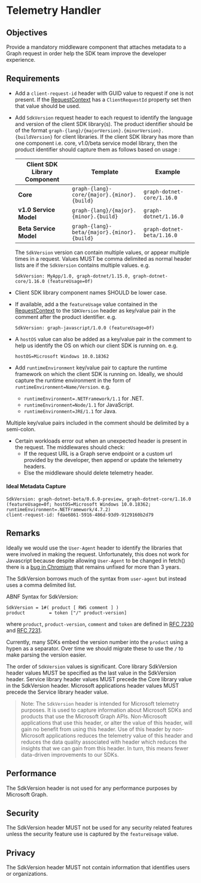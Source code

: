 # Telemetry Handler

## Objectives

Provide a mandatory middleware component that attaches metadata to a Graph request in order help the SDK team improve the developer experience.

## Requirements

- Add a `client-request-id` header with GUID value to request if one is not present.  If the [RequestContext](../middleware/RequestContext.md) has a `ClientRequestId` property set then that value should be used.

- Add `SdkVersion` request header to each request to identify the language and version of the client SDK library(s). The product identifier should be of the format `graph-{lang}/{majorVersion}.{minorVersion}.{buildVersion}` for client libraries. If the client SDK library has more than one component i.e. core, v1.0/beta service model library, then the product identifier should capture them as follows based on usage :

    | Client SDK Library Component | Template | Example |
    | --- | --- | --- |
    | **Core** | `graph-{lang}-core/{major}.{minor}.{build}` | `graph-dotnet-core/1.16.0` |
    | **v1.0 Service Model** | `graph-{lang}/{major}.{minor}.{build}` | `graph-dotnet/1.16.0` |
    | **Beta Service Model** | `graph-{lang}-beta/{major}.{minor}.{build}` | `graph-dotnet-beta/1.16.0` |
    
    The `SdkVersion` version can contain multiple values, or appear multiple times in a request. Values MUST be comma delimited as normal header lists are if the `SdkVersion` contains multiple values. e.g.

    ```
    SdkVersion: MyApp/1.0, graph-dotnet/1.15.0, graph-dotnet-core/1.16.0 (featureUsage=0f)
    ```
    
- Client SDK library component names SHOULD be lower case.

- If available, add a the `featureUsage` value contained in the [RequestContext](../middleware/RequestContext.md) to the `SDKVersion` header as key/value pair in the comment after the product identifier. e.g.

    `SdkVersion: graph-javascript/1.0.0 (featureUsage=0f)`

- A `hostOS` value can also be added as a key/value pair in the comment to help us identify the OS on which our client SDK is running on. e.g.

    `hostOS=Microsoft Windows 10.0.18362`

- Add `runtimeEnvironment` key/value pair to capture the runtime framework on which the client SDK is running on. Ideally, we should capture the runtime environment in the form of `runtimeEnvironment=Name/Version`. e.g.

    - `runtimeEnvironment=.NETFramework/1.1` for .NET.
    - `runtimeEnvironment=Node/1.1` for JavaScript.
    - `runtimeEnvironment=JRE/1.1` for Java.

Multiple key/value pairs included in the comment should be delimited by a semi-colon.

- Certain workloads error out when an unexpected header is present in the request. The middlewares should check:
  - If the request URL is a Graph serve endpoint or a custom url provided by the developer, then append or update the telemetry headers.
  - Else the middleware should delete telemetry header.

#### Ideal Metadata Capture
```
SdkVersion: graph-dotnet-beta/0.6.0-preview, graph-dotnet-core/1.16.0 (featureUsage=0f; hostOS=Microsoft Windows 10.0.18362; runtimeEnvironment=.NETFramework/4.7.2)
client-request-id: fdae6861-5916-486d-93d9-9129160b2d79

```

## Remarks

Ideally we would use the `User-Agent` header to identify the libraries that were involved in making the request.  Unfortunately, this does not work for Javascript because despite allowing `User-Agent` to be changed in fetch() there is a [bug in Chromium](https://bugs.chromium.org/p/chromium/issues/detail?id=571722) that remains unfixed for more than 3 years.

The SdkVersion borrows much of the syntax from `user-agent` but instead uses a comma delimited list.

ABNF Syntax for SdkVersion:

    SdkVersion = 1#( product [ RWS comment ] )
    product         = token ["/" product-version]

where `product`, `product-version`, `comment` and `token` are defined in [RFC 7230](https://tools.ietf.org/html/rfc7230) and [RFC 7231](https://tools.ietf.org/html/rfc7231).

Currently, many SDKs embed the version number into the `product` using a hypen as a separator.  Over time we should migrate these to use the `/` to make parsing the version easier.

The order of `SdkVersion` values is significant. Core library SdkVersion header values MUST be specified as the last value in the SdkVersion header. Service library header values MUST precede the Core library value in the SdkVersion header. Microsoft applications header values MUST precede the Service library header value.

> Note: The `SdkVersion` header is intended for Microsoft telemetry purposes. It is used to capture information about Microsoft SDKs and products that use the Microsoft Graph APIs. Non-Microsoft applications that use this header, or alter the value of this header, will gain no benefit from using this header. Use of this header by non-Microsoft applications reduces the telemetry value of this header and reduces the data quality associated with header which reduces the insights that we can gain from this header. In turn, this means fewer data-driven improvements to our SDKs.

## Performance

The SdkVersion header is not used for any performance purposes by Microsoft Graph.

## Security

The SdkVersion header MUST not be used for any security related features unless the security feature use is captured by the `featureUsage` value. 

## Privacy

The SdkVersion header MUST not contain information that identifies users or organizations.
